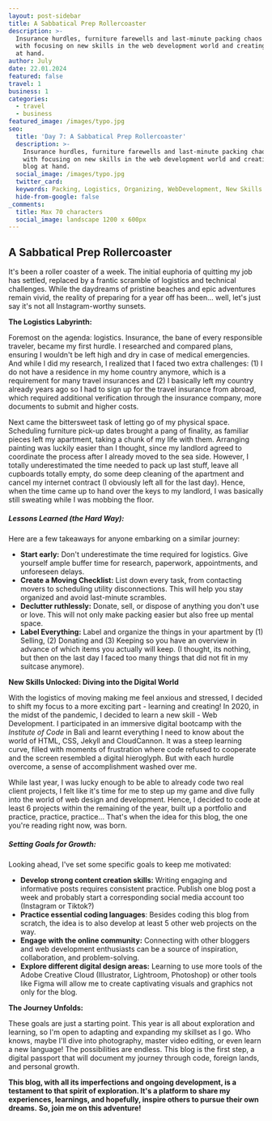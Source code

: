 ```yaml
---
layout: post-sidebar
title: A Sabbatical Prep Rollercoaster
description: >-
  Insurance hurdles, furniture farewells and last-minute packing chaos paired
  with focusing on new skills in the web development world and creating the blog
  at hand. 
author: July
date: 22.01.2024 
featured: false
travel: 1
business: 1
categories:
  - travel
  - business
featured_image: /images/typo.jpg
seo:
  title: 'Day 7: A Sabbatical Prep Rollercoaster'
  description: >-
    Insurance hurdles, furniture farewells and last-minute packing chaos paired
    with focusing on new skills in the web development world and creating the
    blog at hand. 
  social_image: /images/typo.jpg
  twitter_card:
  keywords: Packing, Logistics, Organizing, WebDevelopment, New Skills
  hide-from-google: false
_comments:
  title: Max 70 characters
  social_image: landscape 1200 x 600px
---
```

## **A Sabbatical Prep Rollercoaster**

It's been a roller coaster of a week. The initial euphoria of quitting my job has settled, replaced by a frantic scramble of logistics and technical challenges. While the daydreams of pristine beaches and epic adventures remain vivid, the reality of preparing for a year off has been… well, let's just say it's not all Instagram-worthy sunsets.

**The Logistics Labyrinth:**

Foremost on the agenda: logistics. Insurance, the bane of every responsible traveler, became my first hurdle. I researched and compared plans, ensuring I wouldn't be left high and dry in case of medical emergencies. And while I did my research, I realized that I faced two extra challenges: (1) I do not have a residence in my home country anymore, which is a requirement for many travel insurances and (2) I basically left my country already years ago so I had to sign up for the travel insurance from abroad, which required additional verification through the insurance company, more documents to submit and higher costs.

Next came the bittersweet task of letting go of my physical space. Scheduling furniture pick-up dates brought a pang of finality, as familiar pieces left my apartment, taking a chunk of my life with them. Arranging painting was luckily easier than I thought, since my landlord agreed to coordinate the process after I already moved to the sea side. However, I totally underestimated the time needed to pack up last stuff, leave all cupboards totally empty, do some deep cleaning of the apartment and cancel my internet contract (I obviously left all for the last day). Hence, when the time came up to hand over the keys to my landlord, I was basically still sweating while I was mobbing the floor.

##### **Lessons Learned (the Hard Way):**

Here are a few takeaways for anyone embarking on a similar journey:

* **Start early:**&nbsp;Don't underestimate the time required for logistics. Give yourself ample buffer time for research, paperwork, appointments, and unforeseen delays.
* **Create a Moving Checklist:** List down every task, from contacting movers to scheduling utility disconnections. This will help you stay organized and avoid last-minute scrambles.
* **Declutter ruthlessly:**&nbsp;Donate, sell, or dispose of anything you don't use or love. This will not only make packing easier but also free up mental space.
* **Label Everything:** Label and organize the things in your apartment by (1) Selling, (2) Donating and (3) Keeping so you have an overview in advance of which items you actually will keep. (I thought, its nothing, but then on the last day I faced too many things that did not fit in my suitcase anymore).


**New Skills Unlocked: Diving into the Digital World**

With the logistics of moving making me feel anxious and stressed, I decided to shift my focus to a more exciting part - learning and creating! In 2020, in the midst of the pandemic, I decided to learn a new skill -  Web Development. I participated in an immersive digital bootcamp with the *Institute of Code* in Bali and learnt everything I need to know about the world of HTML, CSS, Jekyll and CloudCannon. It was a steep learning curve, filled with moments of frustration where code refused to cooperate and the screen resembled a digital hieroglyph. But with each hurdle overcome, a sense of accomplishment washed over me.

While last year, I was lucky enough to be able to already code two real client projects, I felt like it's time for me to step up my game and dive fully into the world of web design and development. Hence, I decided to code at least 6 projects within the remaining of the year, built up a portfolio and practice, practice, practice… That's when the idea for this blog, the one you're reading right now, was born.

##### **Setting Goals for Growth:**

Looking ahead, I've set some specific goals to keep me motivated:

* **Develop strong content creation skills:** Writing engaging and informative posts requires consistent practice. Publish one blog post a week and probably start a corresponding social media account too (Instagram or Tiktok?)
* **Practice essential coding languages**: Besides coding this blog from scratch, the idea is to also develop at least 5 other web projects on the way.
* **Engage with the online community:** Connecting with other bloggers and web development enthusiasts can be a source of inspiration, collaboration, and problem-solving.
* **Explore different digital design areas:**&nbsp;Learning to use more tools of the Adobe Creative Cloud (Illustrator, Lightroom, Photoshop) or other tools like Figma will allow me to create captivating visuals and graphics not only for the blog.

**The Journey Unfolds:**

These goals are just a starting point. This year is all about exploration and learning, so I'm open to adapting and expanding my skillset as I go. Who knows, maybe I'll dive into photography, master video editing, or even learn a new language! The possibilities are endless. This blog is the first step, a digital passport that will document my journey through code, foreign lands, and personal growth.

**This blog, with all its imperfections and ongoing development, is a testament to that spirit of exploration. It's a platform to share my experiences, learnings, and hopefully, inspire others to pursue their own dreams.** **So, join me on this adventure!**